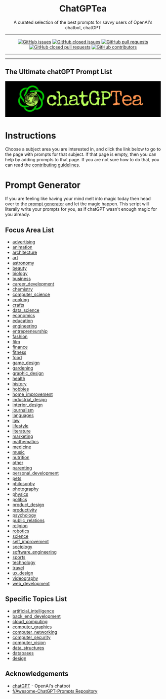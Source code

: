 <div align = 'center'>
<h1>
ChatGPTea
</h1>
A curated selection of the best prompts for savvy users of OpenAI's chatbot, chatGPT

---

[![GitHub issues](https://img.shields.io/github/issues/grahamwaters/chatGPTea-Ultimate-Prompt-List)](https://github.com/grahamwaters/chatGPTea-Ultimate-Prompt-List/issues)
[![GitHub closed issues](https://img.shields.io/github/issues-closed/grahamwaters/chatGPTea-Ultimate-Prompt-List)](https://github.com/grahamwaters/chatGPTea-Ultimate-Prompt-List/issues?q=is%3Aissue+is%3Aclosed)
[![GitHub pull requests](https://img.shields.io/github/issues-pr/grahamwaters/chatGPTea-Ultimate-Prompt-List)](https://github.com/grahamwaters/chatGPTea-Ultimate-Prompt-List/pulls)
[![GitHub closed pull requests](https://img.shields.io/github/issues-pr-closed/grahamwaters/chatGPTea-Ultimate-Prompt-List)](https://github.com/grahamwaters/chatGPTea-Ultimate-Prompt-List/pulls?q=is%3Apr+is%3Aclosed)
[![GitHub contributors](https://img.shields.io/github/contributors/grahamwaters/chatGPTea-Ultimate-Prompt-List)](https://github.com/grahamwaters/chatGPTea-Ultimate-Prompt-List/graphs/contributors)

---

</div>

---

## The Ultimate chatGPT Prompt List

![main banner](./images/main.png)




# Instructions

Choose a subject area you are interested in, and click the link below to go to the page with prompts for that subject. If that page is empty, then you can help by adding prompts to that page. If you are not sure how to do that, you can read the [contributing guidelines](./CONTRIBUTING.md).

# Prompt Generator
If you are feeling like having your mind melt into magic today then head over to the [prompt generator](./prompt_generator.py) and let the magic happen. This script will literally write your prompts for you, as if chatGPT wasn't enough magic for you already.

## Focus Area List
- [advertising](./industries/advertising.md)
- [animation](./industries/animation.md)
- [architecture](./industries/architecture.md)
- [art](./industries/art.md)
- [astronomy](./industries/astronomy.md)
- [beauty](./industries/beauty.md)
- [biology](./industries/biology.md)
- [business](./industries/business.md)
- [career_development](./industries/career_development.md)
- [chemistry](./industries/chemistry.md)
- [computer_science](./industries/computer_science.md)
- [cooking](./industries/cooking.md)
- [crafts](./industries/crafts.md)
- [data_science](./industries/data_science.md)
- [economics](./industries/economics.md)
- [education](./industries/education.md)
- [engineering](./industries/engineering.md)
- [entrepreneurship](./industries/entrepreneurship.md)
- [fashion](./industries/fashion.md)
- [film](./industries/film.md)
- [finance](./industries/finance.md)
- [fitness](./industries/fitness.md)
- [food](./industries/food.md)
- [game_design](./industries/game_design.md)
- [gardening](./industries/gardening.md)
- [graphic_design](./industries/graphic_design.md)
- [health](./industries/health.md)
- [history](./industries/history.md)
- [hobbies](./industries/hobbies.md)
- [home_improvement](./industries/home_improvement.md)
- [industrial_design](./industries/industrial_design.md)
- [interior_design](./industries/interior_design.md)
- [journalism](./industries/journalism.md)
- [languages](./industries/languages.md)
- [law](./industries/law.md)
- [lifestyle](./industries/lifestyle.md)
- [literature](./industries/literature.md)
- [marketing](./industries/marketing.md)
- [mathematics](./industries/mathematics.md)
- [medicine](./industries/medicine.md)
- [music](./industries/music.md)
- [nutrition](./industries/nutrition.md)
- [other](./industries/other.md)
- [parenting](./industries/parenting.md)
- [personal_development](./industries/personal_development.md)
- [pets](./industries/pets.md)
- [philosophy](./industries/philosophy.md)
- [photography](./industries/photography.md)
- [physics](./industries/physics.md)
- [politics](./industries/politics.md)
- [product_design](./industries/product_design.md)
- [productivity](./industries/productivity.md)
- [psychology](./industries/psychology.md)
- [public_relations](./industries/public_relations.md)
- [religion](./industries/religion.md)
- [robotics](./industries/robotics.md)
- [science](./industries/science.md)
- [self_improvement](./industries/self_improvement.md)
- [sociology](./industries/sociology.md)
- [software_engineering](./industries/software_engineering.md)
- [sports](./industries/sports.md)
- [technology](./industries/technology.md)
- [travel](./industries/travel.md)
- [ux_design](./industries/ux_design.md)
- [videography](./industries/videography.md)
- [web_development](./industries/web_development.md)

## Specific Topics List
- [artificial_intelligence](./specific_topics/artificial_intelligence.md)
- [back_end_development](./specific_topics/back_end_development.md)
- [cloud_computing](./specific_topics/cloud_computing.md)
- [computer_graphics](./specific_topics/computer_graphics.md)
- [computer_networking](./specific_topics/computer_networking.md)
- [computer_security](./specific_topics/computer_security.md)
- [computer_vision](./specific_topics/computer_vision.md)
- [data_structures](./specific_topics/data_structures.md)
- [databases](./specific_topics/databases.md)
- [design](./specific_topics/design.md)




## Acknowledgements
- [chatGPT](openai.com) - OpenAI's chatbot
- [f/Awesome-ChatGPT-Prompts Repository](https://github.com/f/awesome-chatgpt-prompts)
